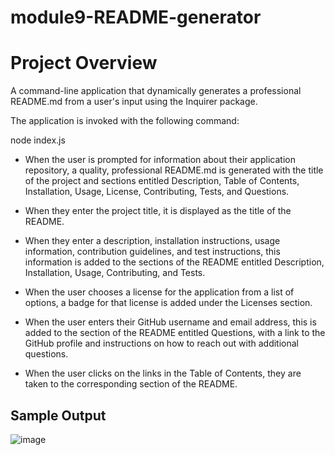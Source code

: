 # module9-README-generator

# Project Overview

A command-line application that dynamically generates a professional README.md from a user's input using the Inquirer package. 

The application is invoked with the following command:

node index.js

- When the user is prompted for information about their application repository, a quality, professional README.md is generated with the title of the project and sections entitled Description, Table of Contents, Installation, Usage, License, Contributing, Tests, and Questions.

- When they enter the project title, it is displayed as the title of the README.

- When they enter a description, installation instructions, usage information, contribution guidelines, and test instructions, this information is added to the sections of the README entitled Description, Installation, Usage, Contributing, and Tests.

- When the user chooses a license for the application from a list of options, a badge for that license is added under the Licenses section.

- When the user enters their GitHub username and email address, this is added to the section of the README entitled Questions, with a link to the GitHub profile and instructions on how to reach out with additional questions.

- When the user clicks on the links in the Table of Contents, they are taken to the corresponding section of the README.

## Sample Output

![image](https://user-images.githubusercontent.com/87884472/151427784-60057eec-e64f-443a-8756-32fef5a74144.png)






